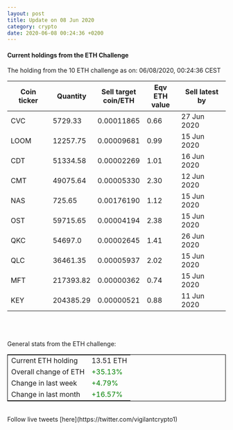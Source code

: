 ```yaml
---
layout: post
title: Update on 08 Jun 2020
category: crypto
date: 2020-06-08 00:24:36 +0200
---
```

<!-- Global site tag (gtag.js) - Google Analytics -->
<script async src="https://www.googletagmanager.com/gtag/js?id=UA-103831149-5"></script>
<script>
  window.dataLayer = window.dataLayer || [];
  function gtag(){dataLayer.push(arguments);}
  gtag('js', new Date());

  gtag('config', 'UA-103831149-5');
</script>


#### Current holdings from the ETH Challenge

The holding from the 10 ETH challenge as on: 06/08/2020, 00:24:36 CEST

|Coin ticker|Quantity|Sell target<br>coin/ETH|Eqv ETH<br>value|Sell latest by|
|-----------|--------|-----------|-----------|--------------|
CVC|5729.33|  0.00011865|0.66|27 Jun 2020|
LOOM|12257.75|  0.00009681|0.99|15 Jun 2020|
CDT|51334.58|  0.00002269|1.01|16 Jun 2020|
CMT|49075.64|  0.00005330|2.30|12 Jun 2020|
NAS|725.65|  0.00176190|1.12|15 Jun 2020|
OST|59715.65|  0.00004194|2.38|15 Jun 2020|
QKC|54697.0|  0.00002645|1.41|26 Jun 2020|
QLC|36461.35|  0.00005937|2.02|15 Jun 2020|
MFT|217393.82|  0.00000362|0.74|15 Jun 2020|
KEY|204385.29|  0.00000521|0.88|11 Jun 2020|

<br>
<br>
<br>
General stats from the ETH challenge:

<table style="border:1px solid black;margin-left:auto;margin-right:auto;">
	<tbody>
	<tr>
		<td>Current ETH holding</td>
		<td>     13.51 ETH</td>
	</tr>
	<tr>
		<td>Overall change of ETH</td>
		<td><font color="green">+35.13%</font></td>
	</tr>
	<tr>
		<td>Change in last week</td>
		<td><font color="green">+4.79%</font></td>
	</tr>
	<tr>
		<td>Change in last month</td>
		<td><font color="green">+16.57%</font></td>
	</tr>
	</tbody>
</table>

<br>
Follow live tweets [here](https://twitter.com/vigilantcrypto1)
<br>
<br>